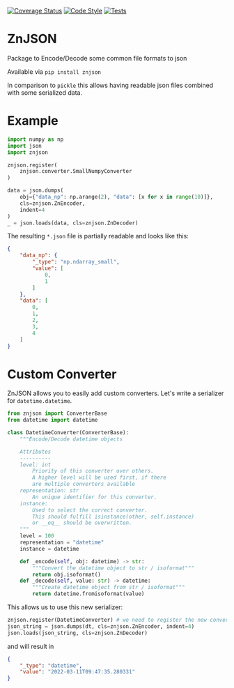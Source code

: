 [![Coverage Status](https://coveralls.io/repos/github/zincware/ZnJSON/badge.svg?branch=main)](https://coveralls.io/github/zincware/ZnJSON?branch=main)
[![Code Style](https://img.shields.io/badge/code%20style-black-black)](https://github.com/psf/black/)
[![Tests](https://github.com/zincware/ZnJSON/actions/workflows/pytest.yaml/badge.svg)](https://coveralls.io/github/zincware/ZnJSON?branch=main)

# ZnJSON

Package to Encode/Decode some common file formats to json

Available via ``pip install znjson``

In comparison to `pickle` this allows having readable json files combined with some
serialized data.

# Example

````python
import numpy as np
import json
import znjson

znjson.register(
    znjson.converter.SmallNumpyConverter
)

data = json.dumps(
    obj={"data_np": np.arange(2), "data": [x for x in range(10)]},
    cls=znjson.ZnEncoder,
    indent=4
)
_ = json.loads(data, cls=znjson.ZnDecoder)
````
The resulting ``*.json`` file is partially readable and looks like this:

````json
{
    "data_np": {
        "_type": "np.ndarray_small",
        "value": [
            0,
            1
        ]
    },
    "data": [
        0,
        1,
        2,
        3,
        4
    ]
}
````

# Custom Converter

ZnJSON allows you to easily add custom converters.
Let's write a serializer for ``datetime.datetime``. 

````python
from znjson import ConverterBase
from datetime import datetime

class DatetimeConverter(ConverterBase):
    """Encode/Decode datetime objects

    Attributes
    ----------
    level: int
        Priority of this converter over others.
        A higher level will be used first, if there
        are multiple converters available
    representation: str
        An unique identifier for this converter.
    instance:
        Used to select the correct converter.
        This should fulfill isinstance(other, self.instance)
        or __eq__ should be overwritten.
    """
    level = 100
    representation = "datetime"
    instance = datetime

    def _encode(self, obj: datetime) -> str:
        """Convert the datetime object to str / isoformat"""
        return obj.isoformat()
    def _decode(self, value: str) -> datetime:
        """Create datetime object from str / isoformat"""
        return datetime.fromisoformat(value)
````

This allows us to use this new serializer:
````python
znjson.register(DatetimeConverter) # we need to register the new converter first
json_string = json.dumps(dt, cls=znjson.ZnEncoder, indent=4)
json.loads(json_string, cls=znjson.ZnDecoder)
````

and will result in
````json
{
    "_type": "datetime",
    "value": "2022-03-11T09:47:35.280331"
}
````